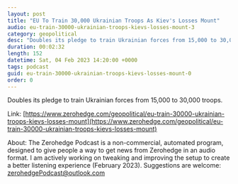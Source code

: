 ```yaml
---
layout: post
title: "EU To Train 30,000 Ukrainian Troops As Kiev's Losses Mount"
audio: eu-train-30000-ukrainian-troops-kievs-losses-mount-3
category: geopolitical
desc: "Doubles its pledge to train Ukrainian forces from 15,000 to 30,000 troops."
duration: 00:02:32
length: 152
datetime: Sat, 04 Feb 2023 14:20:00 +0000
tags: podcast
guid: eu-train-30000-ukrainian-troops-kievs-losses-mount-0
order: 0
---
```

Doubles its pledge to train Ukrainian forces from 15,000 to 30,000 troops.

Link: [https://www.zerohedge.com/geopolitical/eu-train-30000-ukrainian-troops-kievs-losses-mount](https://www.zerohedge.com/geopolitical/eu-train-30000-ukrainian-troops-kievs-losses-mount)

About: The Zerohedge Podcast is a non-commercial, automated program, designed to give people a way to get news from Zerohedge in an audio format.  I am actively working on tweaking and improving the setup to create a better listening experience (February 2023).  Suggestions are welcome: [zerohedgePodcast@outlook.com](mailto:zerohedgePodcast@outlook.com)